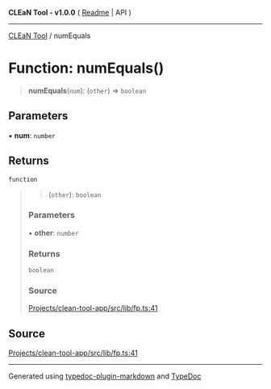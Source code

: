 **CLEaN Tool - v1.0.0** ( [Readme](../README.md) \| API )

***

[CLEaN Tool](../exports.md) / numEquals

# Function: numEquals()

> **numEquals**(`num`): (`other`) => `boolean`

## Parameters

▪ **num**: `number`

## Returns

`function`

> > (`other`): `boolean`
>
> ### Parameters
>
> ▪ **other**: `number`
>
> ### Returns
>
> `boolean`
>
> ### Source
>
> [Projects/clean-tool-app/src/lib/fp.ts:41](https://github.com/yuckyh/clean-tool-app/)
>

## Source

[Projects/clean-tool-app/src/lib/fp.ts:41](https://github.com/yuckyh/clean-tool-app/)

***

Generated using [typedoc-plugin-markdown](https://www.npmjs.com/package/typedoc-plugin-markdown) and [TypeDoc](https://typedoc.org/)
